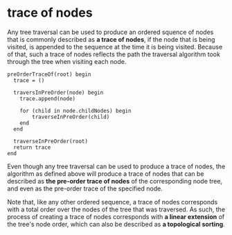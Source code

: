 
<!-- ======================================================================= -->
# trace of nodes

Any tree traversal can be used to produce an ordered squence of nodes that is
commonly described as **a trace of nodes**, if the node that is being visited,
is appended to the sequence at the time it is being visited. Because of that,
such a trace of nodes reflects the path the traversal algorithm took through
the tree when visiting each node.

```
preOrderTraceOf(root) begin
  trace = ()

  traversInPreOrder(node) begin
    trace.append(node)

    for (child in node.childNodes) begin
        traverseInPreOrder(child)
    end
  end

  traverseInPreOrder(root)
  return trace
end
```

Even though any tree traversal can be used to produce a trace of nodes, the
algorithm as defined above will produce a trace of nodes that can be described
as **the pre-order trace of nodes** of the corresponding node tree, and even
as the pre-order trace of the specified node.

Note that, like any other ordered sequence, a trace of nodes corresponds with a
total order over the nodes of the tree that was traversed. As such, the process
of creating a trace of nodes corresponds with **a linear extension** of the
tree's node order, which can also be described as **a topological sorting**.
